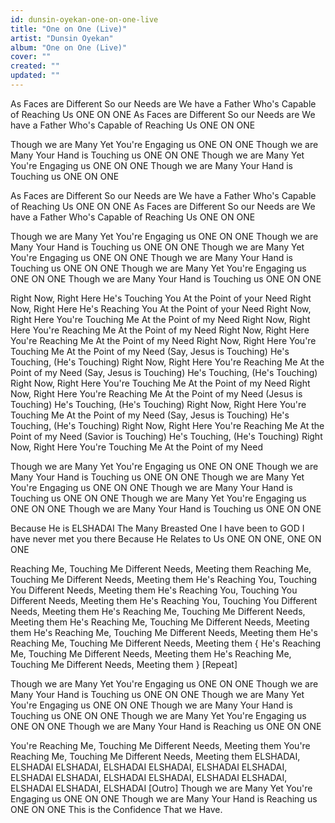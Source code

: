 ```yaml
---
id: dunsin-oyekan-one-on-one-live
title: "One on One (Live)"
artist: "Dunsin Oyekan"
album: "One on One (Live)"
cover: ""
created: ""
updated: ""
---
```


As Faces are Different
So our Needs are
We have a Father
Who's Capable of Reaching Us
ONE ON ONE
As Faces are Different
So our Needs are
We have a Father
Who's Capable of Reaching Us
ONE ON ONE

Though we are Many
Yet You're Engaging us
ONE ON ONE
Though we are Many
Your Hand is Touching us
ONE ON ONE
Though we are Many
Yet You're Engaging us
ONE ON ONE
Though we are Many
Your Hand is Touching us
ONE ON ONE

As Faces are Different
So our Needs are
We have a Father
Who's Capable of Reaching Us
ONE ON ONE
As Faces are Different
So our Needs are
We have a Father
Who's Capable of Reaching Us
ONE ON ONE

Though we are Many
Yet You're Engaging us
ONE ON ONE
Though we are Many
Your Hand is Touching us
ONE ON ONE
Though we are Many
Yet You're Engaging us
ONE ON ONE
Though we are Many
Your Hand is Touching us
ONE ON ONE
Though we are Many
Yet You're Engaging us
ONE ON ONE
Though we are Many
Your Hand is Touching us
ONE ON ONE

Right Now, Right Here
He's Touching You
At the Point of your Need
Right Now, Right Here
He's Reaching You
At the Point of your Need
Right Now, Right Here
You're Touching Me
At the Point of my Need
Right Now, Right Here
You're Reaching Me
At the Point of my Need
Right Now, Right Here
You're Reaching Me
At the Point of my Need
Right Now, Right Here
You're Touching Me
At the Point of my Need
(Say, Jesus is Touching)
He's Touching, (He's Touching)
Right Now, Right Here
You're Reaching Me
At the Point of my Need
(Say, Jesus is Touching)
He's Touching, (He's Touching)
Right Now, Right Here
You're Touching Me
At the Point of my Need
Right Now, Right Here
You're Reaching Me
At the Point of my Need
(Jesus is Touching)
He's Touching, (He's Touching)
Right Now, Right Here
You're Touching Me
At the Point of my Need
(Say, Jesus is Touching)
He's Touching, (He's Touching)
Right Now, Right Here
You're Reaching Me
At the Point of my Need
(Savior is Touching)
He's Touching, (He's Touching)
Right Now, Right Here
You're Touching Me
At the Point of my Need

Though we are Many
Yet You're Engaging us
ONE ON ONE
Though we are Many
Your Hand is Touching us
ONE ON ONE
Though we are Many
Yet You're Engaging us
ONE ON ONE
Though we are Many
Your Hand is Touching us
ONE ON ONE
Though we are Many
Yet You're Engaging us
ONE ON ONE
Though we are Many
Your Hand is Touching us
ONE ON ONE

Because He is ELSHADAI
The Many Breasted One
I have been to GOD
I have never met you there
Because He Relates to Us
ONE ON ONE, ONE ON ONE

Reaching Me, Touching Me
Different Needs, Meeting them
Reaching Me, Touching Me
Different Needs, Meeting them
He's Reaching You,
Touching You
Different Needs, Meeting them
He's Reaching You,
Touching You
Different Needs, Meeting them
He's Reaching You,
Touching You
Different Needs, Meeting them
He's Reaching Me,
Touching Me
Different Needs, Meeting them
He's Reaching Me,
Touching Me
Different Needs, Meeting them
He's Reaching Me,
Touching Me
Different Needs, Meeting them
He's Reaching Me,
Touching Me
Different Needs, Meeting them
{ He's Reaching Me,
Touching Me
Different Needs, Meeting them
He's Reaching Me, Touching Me
Different Needs,
Meeting them } [Repeat]

Though we are Many
Yet You're Engaging us
ONE ON ONE
Though we are Many
Your Hand is Touching us
ONE ON ONE
Though we are Many
Yet You're Engaging us
ONE ON ONE
Though we are Many
Your Hand is Touching us
ONE ON ONE
Though we are Many
Yet You're Engaging us
ONE ON ONE
Though we are Many
Your Hand is Reaching us
ONE ON ONE

You're Reaching Me,
Touching Me
Different Needs, Meeting them
You're Reaching Me,
Touching Me
Different Needs, Meeting them
ELSHADAI, ELSHADAI
ELSHADAI, ELSHADAI
ELSHADAI, ELSHADAI
ELSHADAI, ELSHADAI
ELSHADAI, ELSHADAI
ELSHADAI, ELSHADAI
ELSHADAI, ELSHADAI
ELSHADAI, ELSHADAI
[Outro]
Though we are Many
Yet You're Engaging us
ONE ON ONE
Though we are Many
Your Hand is Reaching us
ONE ON ONE
This is the Confidence
That we Have.